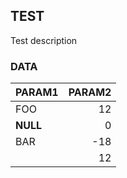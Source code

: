 ## TEST
Test description

### DATA
|PARAM1  |PARAM2 |
|--------|------:|
| FOO    | 12    |
|__NULL__| 0     |
| BAR    | -18   |
|        | 12    |
